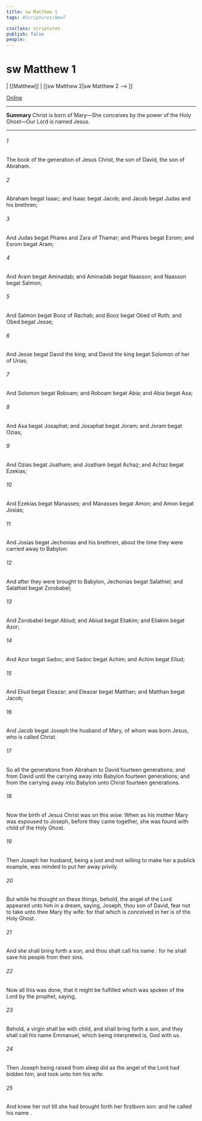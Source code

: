 ```yaml
---
title: sw Matthew 1
tags: #Scriptures\NewT

cssclass: scriptures
publish: false
people:
---
```


# sw Matthew 1
| [[Matthew]] | [[sw Matthew 2|sw Matthew 2 --> ]]

[Online](https://churchofjesuschrist.org/study/scriptures/nt/matt/1?lang=eng)

---
__Summary__
Christ is born of Mary—She conceives by the power of the Holy Ghost—Our Lord is named Jesus.

---
###### 1 
The book of the generation of Jesus Christ, the son of David, the son of Abraham.

###### 2 
Abraham begat Isaac; and Isaac begat Jacob; and Jacob begat Judas and his brethren;

###### 3 
And Judas begat Phares and Zara of Thamar; and Phares begat Esrom; and Esrom begat Aram;

###### 4 
And Aram begat Aminadab; and Aminadab begat Naasson; and Naasson begat Salmon;

###### 5 
And Salmon begat Booz of Rachab; and Booz begat Obed of Ruth; and Obed begat Jesse;

###### 6 
And Jesse begat David the king; and David the king begat Solomon of her  of Urias;

###### 7 
And Solomon begat Roboam; and Roboam begat Abia; and Abia begat Asa;

###### 8 
And Asa begat Josaphat; and Josaphat begat Joram; and Joram begat Ozias;

###### 9 
And Ozias begat Joatham; and Joatham begat Achaz; and Achaz begat Ezekias;

###### 10 
And Ezekias begat Manasses; and Manasses begat Amon; and Amon begat Josias;

###### 11 
And Josias begat Jechonias and his brethren, about the time they were carried away to Babylon:

###### 12 
And after they were brought to Babylon, Jechonias begat Salathiel; and Salathiel begat Zorobabel;

###### 13 
And Zorobabel begat Abiud; and Abiud begat Eliakim; and Eliakim begat Azor;

###### 14 
And Azor begat Sadoc; and Sadoc begat Achim; and Achim begat Eliud;

###### 15 
And Eliud begat Eleazar; and Eleazar begat Matthan; and Matthan begat Jacob;

###### 16 
And Jacob begat Joseph the husband of Mary, of whom was born Jesus, who is called Christ.

###### 17 
So all the generations from Abraham to David  fourteen generations; and from David until the carrying away into Babylon  fourteen generations; and from the carrying away into Babylon unto Christ  fourteen generations.

###### 18 
Now the birth of Jesus Christ was on this wise: When as his mother Mary was espoused to Joseph, before they came together, she was found with child of the Holy Ghost.

###### 19 
Then Joseph her husband, being a just  and not willing to make her a publick example, was minded to put her away privily.

###### 20 
But while he thought on these things, behold, the angel of the Lord appeared unto him in a dream, saying, Joseph, thou son of David, fear not to take unto thee Mary thy wife: for that which is conceived in her is of the Holy Ghost.

###### 21 
And she shall bring forth a son, and thou shalt call his name : for he shall save his people from their sins.

###### 22 
Now all this was done, that it might be fulfilled which was spoken of the Lord by the prophet, saying,

###### 23 
Behold, a virgin shall be with child, and shall bring forth a son, and they shall call his name Emmanuel, which being interpreted is, God with us.

###### 24 
Then Joseph being raised from sleep did as the angel of the Lord had bidden him, and took unto him his wife:

###### 25 
And knew her not till she had brought forth her firstborn son: and he called his name .

